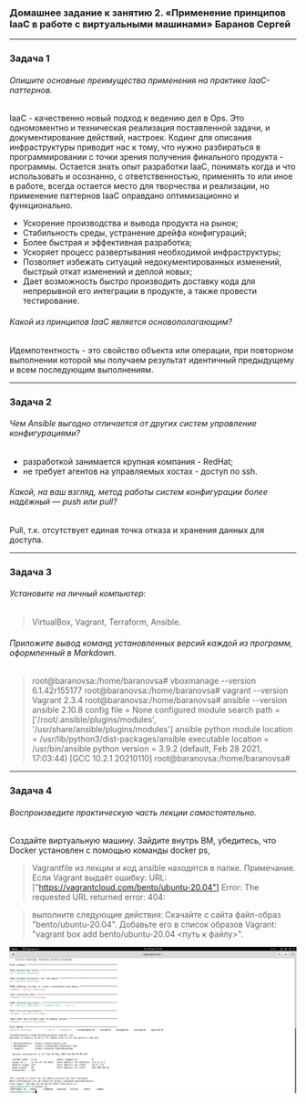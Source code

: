 ### Домашнее задание к занятию 2. «Применение принципов IaaC в работе с виртуальными машинами» Баранов Сергей


---


### Задача 1

###### Опишите основные преимущества применения на практике IaaC-паттернов.

IaaC - качественно новый подход к ведению дел в Ops. Это одномоментно и техническая реализация поставленной задачи, и документирование действий, настроек. Кодинг для описания инфраструктуры приводит нас к тому, что нужно разбираться в программировании с точки зрения получения финального продукта - программы. Остается знать опыт разработки IaaC, понимать когда и что использовать и осознанно, с ответственностью, применять то или иное в работе, всегда остается место для творчества и реализации, но применение паттернов IaaC оправдано оптимизационно и функционально.

- Ускорение производства и вывода продукта на рынок;
- Стабильность среды, устранение дрейфа конфигураций;
- Более быстрая и эффективная разработка;
- Ускоряет процесс развертывания необходимой инфраструктуры;
- Позволяет избежать ситуаций недокументированных изменений, быстрый откат изменений и деплой новых;
- Дает возможность быстро производить доставку кода для непрерывной его интеграции в продукте, а также провести тестирование.


###### Какой из принципов IaaC является основополагающим?

Идемпотентность - это свойство объекта или операции, при повторном выполнении которой мы получаем результат идентичный предыдущему и всем  последующим выполнениям.


---


### Задача 2 

###### Чем Ansible выгодно отличается от других систем управление конфигурациями?

- разработкой занимается крупная компания - RedHat;
- не требует агентов на управляемых хостах - доступ по ssh.


###### Какой, на ваш взгляд, метод работы систем конфигурации более надёжный — push или pull?

Pull, т.к. отсутствует единая точка отказа и хранения данных для доступа.


---


### Задача 3

###### Установите на личный компьютер:

>VirtualBox,
>Vagrant,
>Terraform,
>Ansible.

###### Приложите вывод команд установленных версий каждой из программ, оформленный в Markdown.

>root@baranovsa:/home/baranovsa# vboxmanage --version
>6.1.42r155177
>root@baranovsa:/home/baranovsa# vagrant --version
>Vagrant 2.3.4
>root@baranovsa:/home/baranovsa# ansible --version
>ansible 2.10.8
>  config file = None
>  configured module search path = ['/root/.ansible/plugins/modules', '/usr/share/ansible/plugins/modules']
>  ansible python module location = /usr/lib/python3/dist-packages/ansible
>  executable location = /usr/bin/ansible
>  python version = 3.9.2 (default, Feb 28 2021, 17:03:44) [GCC 10.2.1 20210110]
>root@baranovsa:/home/baranovsa#


---


### Задача 4


###### Воспроизведите практическую часть лекции самостоятельно.

Создайте виртуальную машину. Зайдите внутрь ВМ, убедитесь, что Docker установлен с помощью команды docker ps,

>Vagrantfile из лекции и код ansible находятся в папке.
>Примечание. Если Vagrant выдаёт ошибку:
>URL: ["https://vagrantcloud.com/bento/ubuntu-20.04"] 
>Error: The requested URL returned error: 404:

>выполните следующие действия:
>Скачайте с сайта файл-образ "bento/ubuntu-20.04".
>Добавьте его в список образов Vagrant: "vagrant box add bento/ubuntu-20.04 <путь к файлу>".

![monitoring](https://github.com/12sergey12/IaaC/blob/main/images/%D0%BE%D1%82%D0%B2%D0%B5%D1%824%20%D0%B7%D0%B0%D0%B4%D0%B0%D0%BD%D0%B8%D0%B5.png)
